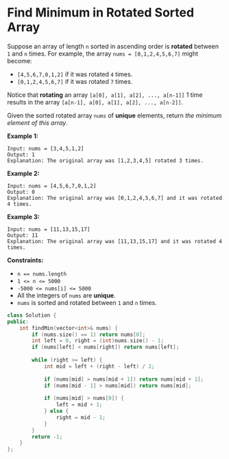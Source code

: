 # Find Minimum in Rotated Sorted Array

Suppose an array of length `n` sorted in ascending order is **rotated** between `1` and `n` times. For example, the array `nums = [0,1,2,4,5,6,7]` might become:

- `[4,5,6,7,0,1,2]` if it was rotated `4` times.
- `[0,1,2,4,5,6,7]` if it was rotated `7` times.

Notice that **rotating** an array `[a[0], a[1], a[2], ..., a[n-1]]` 1 time results in the array `[a[n-1], a[0], a[1], a[2], ..., a[n-2]]`.

Given the sorted rotated array `nums` of **unique** elements, return *the minimum element of this array*.

 

**Example 1:**

```
Input: nums = [3,4,5,1,2]
Output: 1
Explanation: The original array was [1,2,3,4,5] rotated 3 times.
```

**Example 2:**

```
Input: nums = [4,5,6,7,0,1,2]
Output: 0
Explanation: The original array was [0,1,2,4,5,6,7] and it was rotated 4 times.
```

**Example 3:**

```
Input: nums = [11,13,15,17]
Output: 11
Explanation: The original array was [11,13,15,17] and it was rotated 4 times. 
```

 

**Constraints:**

- `n == nums.length`
- `1 <= n <= 5000`
- `-5000 <= nums[i] <= 5000`
- All the integers of `nums` are **unique**.
- `nums` is sorted and rotated between `1` and `n` times.

```c++
class Solution {
public:
    int findMin(vector<int>& nums) {
        if (nums.size() == 1) return nums[0];
        int left = 0, right = (int)nums.size() - 1;
        if (nums[left] < nums[right]) return nums[left];
        
        while (right >= left) {
            int mid = left + (right - left) / 2;
            
            if (nums[mid] > nums[mid + 1]) return nums[mid + 1];
            if (nums[mid - 1] > nums[mid]) return nums[mid];
            
            if (nums[mid] > nums[0]) {
                left = mid + 1;
            } else {
                right = mid - 1;
            }
        }
        return -1;
    }
};
```

